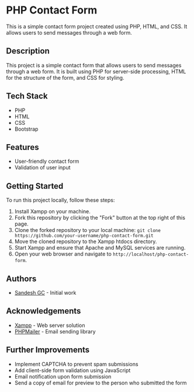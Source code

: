 # PHP Contact Form

This is a simple contact form project created using PHP, HTML, and CSS. It allows users to send messages through a web form.

## Description

This project is a simple contact form that allows users to send messages through a web form. It is built using PHP for server-side processing, HTML for the structure of the form, and CSS for styling.

## Tech Stack

- PHP
- HTML
- CSS
- Bootstrap

## Features

- User-friendly contact form
- Validation of user input

## Getting Started

To run this project locally, follow these steps:

1. Install Xampp on your machine.
2. Fork this repository by clicking the "Fork" button at the top right of this page.
3. Clone the forked repository to your local machine: `git clone https://github.com/your-username/php-contact-form.git`
4. Move the cloned repository to the Xampp htdocs directory.
5. Start Xampp and ensure that Apache and MySQL services are running.
6. Open your web browser and navigate to `http://localhost/php-contact-form`.

## Authors

- [Sandesh GC](https://www.gcsandesh.com.np) - Initial work

## Acknowledgements

- [Xampp](https://www.apachefriends.org/index.html) - Web server solution
- [PHPMailer](https://github.com/PHPMailer/PHPMailer) - Email sending library

## Further Improvements

- Implement CAPTCHA to prevent spam submissions
- Add client-side form validation using JavaScript
- Email notification upon form submission
- Send a copy of email for preview to the person who submitted the form
